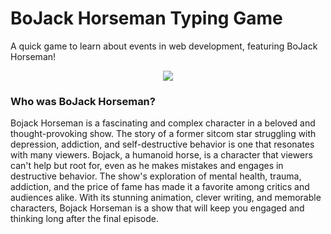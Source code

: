 # BoJack Horseman Typing Game 

A quick game to learn about events in web development, featuring BoJack Horseman! 




<p align="center">
  <img src="https://github.com/Sadraw/typing-game/blob/main/images/htmlgif.gif" />
</p>


### Who was BoJack Horseman? 

Bojack Horseman is a fascinating and complex character in a beloved and thought-provoking show. The story of a former sitcom star struggling with depression, addiction, and self-destructive behavior is one that resonates with many viewers. Bojack, a humanoid horse, is a character that viewers can't help but root for, even as he makes mistakes and engages in destructive behavior. The show's exploration of mental health, trauma, addiction, and the price of fame has made it a favorite among critics and audiences alike. With its stunning animation, clever writing, and memorable characters, Bojack Horseman is a show that will keep you engaged and thinking long after the final episode.
